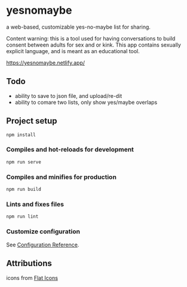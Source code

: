 # yesnomaybe
a web-based, customizable yes-no-maybe list for sharing. 

Content warning: this is a tool used for having conversations to build consent between adults for sex and or kink. This app contains sexually explicit language, and is meant as an educational tool.

https://yesnomaybe.netlify.app/

## Todo
- ability to save to json file, and upload/re-dit
- ability to comare two lists, only show yes/maybe overlaps

## Project setup
```
npm install
```

### Compiles and hot-reloads for development
```
npm run serve
```

### Compiles and minifies for production
```
npm run build
```

### Lints and fixes files
```
npm run lint
```

### Customize configuration
See [Configuration Reference](https://cli.vuejs.org/config/).

## Attributions
icons from <a href="https://www.flaticon.com/free-icons/venn-diagram" title="venn diagram icons">Flat Icons</a>
